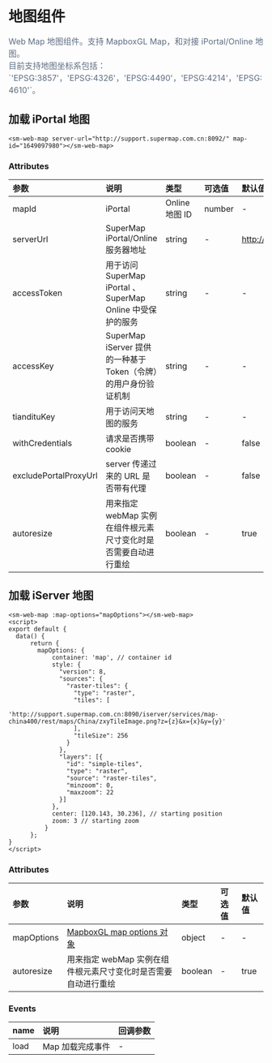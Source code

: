 # 地图组件

<p style="font-size: 16px; color: #5e6d82; line-height: 1.5em;">
Web Map 地图组件。支持 MapboxGL Map，和对接 iPortal/Online 地图。<br>
目前支持地图坐标系包括：`'EPSG:3857'，'EPSG:4326'，'EPSG:4490'，'EPSG:4214'，'EPSG:4610'`。
</p>

## 加载 iPortal 地图

<sm-iframe src="http://iclient.supermap.io/examples/component/components_webmap_vue.html"></sm-iframe>

```vue
<sm-web-map server-url="http://support.supermap.com.cn:8092/" map-id="1649097980"></sm-web-map>
```

### Attributes

| 参数                  | 说明                                                            | 类型           | 可选值 | 默认值                    |
| :-------------------- | :-------------------------------------------------------------- | :------------- | :----- | :------------------------ |
| mapId                 | iPortal                                                         | Online 地图 ID | number | -                         | - |
| serverUrl             | SuperMap iPortal/Online 服务器地址                              | string         | -      | http://www.supermapol.com |
| accessToken           | 用于访问 SuperMap iPortal 、SuperMap Online 中受保护的服务      | string         | -      | -                         |
| accessKey             | SuperMap iServer 提供的一种基于 Token（令牌）的用户身份验证机制 | string         | -      | -                         |
| tiandituKey           | 用于访问天地图的服务                                            | string         | -      | -                         |
| withCredentials       | 请求是否携带 cookie                                             | boolean        | -      | false                     |
| excludePortalProxyUrl | server 传递过来的 URL 是否带有代理                              | boolean        | -      | false                     |
| autoresize            | 用来指定 webMap 实例在组件根元素尺寸变化时是否需要自动进行重绘  | boolean        | -      | true                      |

## 加载 iServer 地图

<sm-iframe src="http://iclient.supermap.io/examples/component/components_map_vue.html"></sm-iframe>

```vue
<sm-web-map :map-options="mapOptions"></sm-web-map>
<script>
export default {
  data() {
      return {
        mapOptions: {
            container: 'map', // container id
            style: {
              "version": 8,
              "sources": {
                "raster-tiles": {
                  "type": "raster",
                  "tiles": [
                    'http://support.supermap.com.cn:8090/iserver/services/map-china400/rest/maps/China/zxyTileImage.png?z={z}&x={x}&y={y}'
                  ],
                  "tileSize": 256
                }
              },
              "layers": [{
                "id": "simple-tiles",
                "type": "raster",
                "source": "raster-tiles",
                "minzoom": 0,
                "maxzoom": 22
              }]
            },
            center: [120.143, 30.236], // starting position
            zoom: 3 // starting zoom
          }
      };
}
</script>
```

### Attributes

| 参数       | 说明                                                                       | 类型    | 可选值 | 默认值 |
| :--------- | :------------------------------------------------------------------------- | :------ | :----- | :----- |
| mapOptions | [MapboxGL map options 对象](https://docs.mapbox.com/mapbox-gl-js/api/#map) | object  | -      | -      |
| autoresize | 用来指定 webMap 实例在组件根元素尺寸变化时是否需要自动进行重绘             | boolean | -      | true   |

<!-- ## 子组件

```vue
<sm-web-map
  server-url="http://support.supermap.com.cn:8092/"
  map-id="1649097980"
  :layerList-control="{ show: true, position: 'top-left' }"
></sm-web-map>
```

### Attributes

| 参数             | 说明         | 类型   | 可选值 | 默认值 |
| :--------------- | :----------- | :----- | :----- | :----- |
| panControl       | 位移组件     | Object | -      | -      |
| scaleControl     | 比例尺组件   | Object | -      | -      |
| zoomControl      | 缩放组件     | Object | -      | -      |
| miniMapControl   | 鹰眼组件     | Object | -      | -      |
| layerListControl | 图层列表组件 | Object | -      | -      |
| measureControl   | 量算组件     | Object | -      | -      |
| legendControl    | 图例组件     | Object | -      | -      |

#### 子组件共用参数

::: tip
其它子组件参数请参照地图控件分类
:::

| 参数       | 说明     | 类型    | 可选值 | 默认值 |
| :--------- | :------- | :------ | :----- | :----- |
| show       | 是否显示 | boolean | -      | false  |
| position   | 显示位置 | boolean | -      | -      |
| background | 背景颜色 | string  | -      | -      |
| textColor  | 字体颜色 | string  | -      | -      | -->

### Events

| name | 说明             | 回调参数 |
| :--- | :--------------- | :------- |
| load | Map 加载完成事件 | -        |

